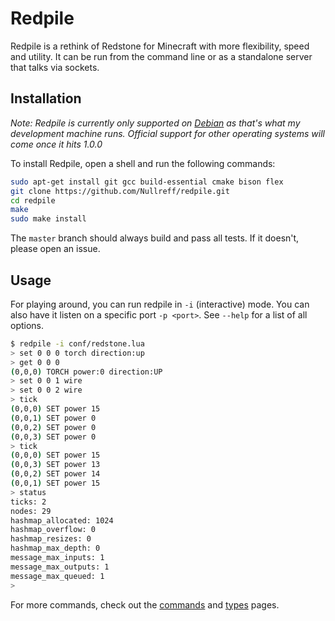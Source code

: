 Redpile
=======

Redpile is a rethink of Redstone for Minecraft with more flexibility, speed and utility.
It can be run from the command line or as a standalone server that talks via sockets.

Installation
------------

*Note: Redpile is currently only supported on [Debian](https://www.debian.org/) as that's what my development machine runs.
Official support for other operating systems will come once it hits 1.0.0*

To install Redpile, open a shell and run the following commands:

~~~bash
sudo apt-get install git gcc build-essential cmake bison flex
git clone https://github.com/Nullreff/redpile.git
cd redpile
make
sudo make install
~~~

The `master` branch should always build and pass all tests.
If it doesn't, please open an issue.

Usage
-----

For playing around, you can run redpile in `-i` (interactive) mode.
You can also have it listen on a specific port `-p <port>`.
See `--help` for a list of all options.

~~~bash
$ redpile -i conf/redstone.lua
> set 0 0 0 torch direction:up
> get 0 0 0
(0,0,0) TORCH power:0 direction:UP
> set 0 0 1 wire
> set 0 0 2 wire
> tick
(0,0,0) SET power 15
(0,0,1) SET power 0
(0,0,2) SET power 0
(0,0,3) SET power 0
> tick
(0,0,0) SET power 15
(0,0,3) SET power 13
(0,0,2) SET power 14
(0,0,1) SET power 15
> status
ticks: 2
nodes: 29
hashmap_allocated: 1024
hashmap_overflow: 0
hashmap_resizes: 0
hashmap_max_depth: 0
message_max_inputs: 1
message_max_outputs: 1
message_max_queued: 1
>
~~~

For more commands, check out the [commands](commands.md) and [types](types.md) pages.

